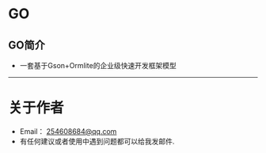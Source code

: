GO
==

## GO简介
* 一套基于Gson+Ormlite的企业级快速开发框架模型

----
# 关于作者
* Email： <254608684@qq.com>
* 有任何建议或者使用中遇到问题都可以给我发邮件.